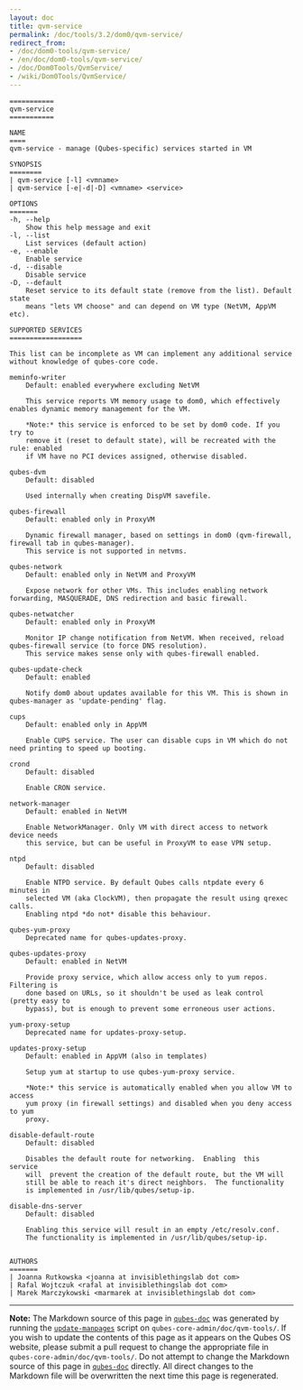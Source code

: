 ```yaml
---
layout: doc
title: qvm-service
permalink: /doc/tools/3.2/dom0/qvm-service/
redirect_from:
- /doc/dom0-tools/qvm-service/
- /en/doc/dom0-tools/qvm-service/
- /doc/Dom0Tools/QvmService/
- /wiki/Dom0Tools/QvmService/
---
```


```
===========
qvm-service
===========

NAME
====
qvm-service - manage (Qubes-specific) services started in VM

SYNOPSIS
========
| qvm-service [-l] <vmname>
| qvm-service [-e|-d|-D] <vmname> <service>

OPTIONS
=======
-h, --help
    Show this help message and exit
-l, --list
    List services (default action)
-e, --enable
    Enable service
-d, --disable
    Disable service
-D, --default
    Reset service to its default state (remove from the list). Default state
    means "lets VM choose" and can depend on VM type (NetVM, AppVM etc).

SUPPORTED SERVICES
==================

This list can be incomplete as VM can implement any additional service without knowledge of qubes-core code.

meminfo-writer
    Default: enabled everywhere excluding NetVM

    This service reports VM memory usage to dom0, which effectively enables dynamic memory management for the VM.

    *Note:* this service is enforced to be set by dom0 code. If you try to
    remove it (reset to default state), will be recreated with the rule: enabled
    if VM have no PCI devices assigned, otherwise disabled.

qubes-dvm
    Default: disabled

    Used internally when creating DispVM savefile.

qubes-firewall
    Default: enabled only in ProxyVM

    Dynamic firewall manager, based on settings in dom0 (qvm-firewall, firewall tab in qubes-manager).
    This service is not supported in netvms.
    
qubes-network
    Default: enabled only in NetVM and ProxyVM

    Expose network for other VMs. This includes enabling network forwarding, MASQUERADE, DNS redirection and basic firewall.

qubes-netwatcher
    Default: enabled only in ProxyVM

    Monitor IP change notification from NetVM. When received, reload qubes-firewall service (to force DNS resolution).
    This service makes sense only with qubes-firewall enabled.

qubes-update-check
    Default: enabled

    Notify dom0 about updates available for this VM. This is shown in qubes-manager as 'update-pending' flag.

cups
    Default: enabled only in AppVM

    Enable CUPS service. The user can disable cups in VM which do not need printing to speed up booting.

crond
    Default: disabled

    Enable CRON service.

network-manager
    Default: enabled in NetVM

    Enable NetworkManager. Only VM with direct access to network device needs
    this service, but can be useful in ProxyVM to ease VPN setup.

ntpd
    Default: disabled

    Enable NTPD service. By default Qubes calls ntpdate every 6 minutes in
    selected VM (aka ClockVM), then propagate the result using qrexec calls.
    Enabling ntpd *do not* disable this behaviour.

qubes-yum-proxy
    Deprecated name for qubes-updates-proxy.

qubes-updates-proxy
    Default: enabled in NetVM

    Provide proxy service, which allow access only to yum repos. Filtering is
    done based on URLs, so it shouldn't be used as leak control (pretty easy to
    bypass), but is enough to prevent some erroneous user actions.

yum-proxy-setup
    Deprecated name for updates-proxy-setup.

updates-proxy-setup
    Default: enabled in AppVM (also in templates)

    Setup yum at startup to use qubes-yum-proxy service.

    *Note:* this service is automatically enabled when you allow VM to access
    yum proxy (in firewall settings) and disabled when you deny access to yum
    proxy.

disable-default-route
    Default: disabled

    Disables the default route for networking.  Enabling  this  service
    will  prevent the creation of the default route, but the VM will
    still be able to reach it's direct neighbors.  The functionality
    is implemented in /usr/lib/qubes/setup-ip.

disable-dns-server
    Default: disabled

    Enabling this service will result in an empty /etc/resolv.conf.
    The functionality is implemented in /usr/lib/qubes/setup-ip.


AUTHORS
=======
| Joanna Rutkowska <joanna at invisiblethingslab dot com>
| Rafal Wojtczuk <rafal at invisiblethingslab dot com>
| Marek Marczykowski <marmarek at invisiblethingslab dot com>
```

-----

**Note:** The Markdown source of this page in [`qubes-doc`] was generated by
running the [`update-manpages`] script on `qubes-core-admin/doc/qvm-tools/`.
If you wish to update the contents of this page as it appears on the Qubes OS
website, please submit a pull request to change the appropriate file in
`qubes-core-admin/doc/qvm-tools/`. Do not attempt to change the Markdown source
of this page in [`qubes-doc`] directly. All direct changes to the Markdown file will be
overwritten the next time this page is regenerated.

[`qubes-doc`]: https://github.com/QubesOS/qubes-doc/
[`update-manpages`]: https://github.com/QubesOS/qubesos.github.io/blob/master/_utils/update-manpages

